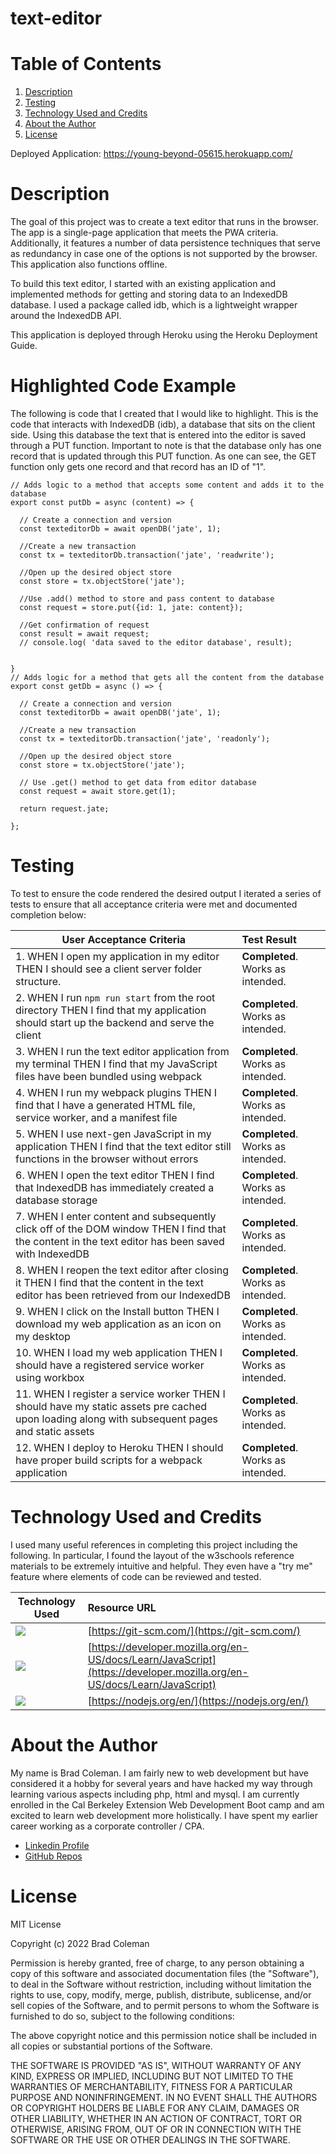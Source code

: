 # text-editor

# **Table of Contents**
1. [Description](#description)
2. [Testing](#testing)
3. [Technology Used and Credits](#technology-used-and-credits)
4. [About the Author](#about-the-author)
5. [License](#license)

Deployed Application: 
https://young-beyond-05615.herokuapp.com/


# **Description**

The goal of this project was to create a text editor that runs in the browser. The app is a single-page application that meets the PWA criteria. Additionally, it features a number of data persistence techniques that serve as redundancy in case one of the options is not supported by the browser. This application also functions offline.

To build this text editor, I started with an existing application and implemented methods for getting and storing data to an IndexedDB database. I used a package called idb, which is a lightweight wrapper around the IndexedDB API. 

This application is deployed through Heroku using the Heroku Deployment Guide.

# **Highlighted Code Example**

The following is code that I created that I would like to highlight.  This is the code that interacts with IndexedDB (idb), a database that sits on the client side.  Using this database the text that is entered into the editor is saved through a PUT function.  Important to note is that the database only has one record that is updated through this PUT function.  As one can see, the GET function only gets one record and that record has an ID of "1".  

```
// Adds logic to a method that accepts some content and adds it to the database
export const putDb = async (content) => {
  
  // Create a connection and version
  const texteditorDb = await openDB('jate', 1);

  //Create a new transaction 
  const tx = texteditorDb.transaction('jate', 'readwrite');

  //Open up the desired object store
  const store = tx.objectStore('jate');

  //Use .add() method to store and pass content to database
  const request = store.put({id: 1, jate: content});

  //Get confirmation of request
  const result = await request;
  // console.log( 'data saved to the editor database', result);


}
// Adds logic for a method that gets all the content from the database
export const getDb = async () => {
  
  // Create a connection and version
  const texteditorDb = await openDB('jate', 1);
  
  //Create a new transaction 
  const tx = texteditorDb.transaction('jate', 'readonly');

  //Open up the desired object store
  const store = tx.objectStore('jate');

  // Use .get() method to get data from editor database
  const request = await store.get(1);

  return request.jate;

};

```

# **Testing** 

To test to ensure the code rendered the desired output I iterated a series of tests to ensure that all acceptance criteria were met and documented completion below:

| User Acceptance Criteria | Test Result | 
| ------------- |:-------------| 
|1. WHEN I open my application in my editor THEN I should see a client server folder structure. |**Completed**.  Works as intended.   |
|2. WHEN I run `npm run start` from the root directory THEN I find that my application should start up the backend and serve the client   |**Completed**.  Works as intended.     |
|3. WHEN I run the text editor application from my terminal THEN I find that my JavaScript files have been bundled using webpack |**Completed**.  Works as intended.   |
|4. WHEN I run my webpack plugins THEN I find that I have a generated HTML file, service worker, and a manifest file   |**Completed**.  Works as intended.     |
|5. WHEN I use next-gen JavaScript in my application THEN I find that the text editor still functions in the browser without errors|**Completed**.  Works as intended.    |
|6. WHEN I open the text editor THEN I find that IndexedDB has immediately created a database storage |**Completed**.  Works as intended.     |
|7. WHEN I enter content and subsequently click off of the DOM window THEN I find that the content in the text editor has been saved with IndexedDB|**Completed**.  Works as intended.      |
|8. WHEN I reopen the text editor after closing it THEN I find that the content in the text editor has been retrieved from our IndexedDB|**Completed**.  Works as intended.    |
|9. WHEN I click on the Install button THEN I download my web application as an icon on my desktop|**Completed**.  Works as intended.   |
|10. WHEN I load my web application THEN I should have a registered service worker using workbox|**Completed**.  Works as intended.    |
|11. WHEN I register a service worker THEN I should have my static assets pre cached upon loading along with subsequent pages and static assets|**Completed**.  Works as intended.    |
|12. WHEN I deploy to Heroku THEN I should have proper build scripts for a webpack application|**Completed**.  Works as intended.   |



# **Technology Used and Credits**

I used many useful references in completing this project including the following.  In particular, I found the layout of the w3schools reference materials to be extremely intuitive and helpful.  They even have a "try me" feature where elements of code can be reviewed and tested. 


| Technology Used | Resource URL | 
| ------------- |:-------------| 
| <img src="https://img.shields.io/badge/GIT-E44C30?style=for-the-badge&logo=git&logoColor=white"> | [https://git-scm.com/](https://git-scm.com/) | 
| <img src="https://img.shields.io/badge/JavaScript-F7DF1E?style=for-the-badge&logo=javascript&logoColor=black"> | [https://developer.mozilla.org/en-US/docs/Learn/JavaScript](https://developer.mozilla.org/en-US/docs/Learn/JavaScript) |
| <img src="https://img.shields.io/badge/Node.js-43853D?style=for-the-badge&logo=node.js&logoColor=white"> | [https://nodejs.org/en/](https://nodejs.org/en/) |


# **About the Author**

My name is Brad Coleman. I am fairly new to web development but have considered it a hobby for several years and have hacked my way through learning various aspects including php, html and mysql.  I am currently enrolled in the Cal Berkeley Extension Web Development Boot camp and am excited to learn web development more holistically.  I have spent my earlier career working as a corporate controller / CPA.

- [Linkedin Profile](https://www.linkedin.com/in/brad-coleman-109529/)
- [GitHub Repos](https://github.com/bradcoleman60?tab=repositories)


# **License**

MIT License

Copyright (c) 2022 Brad Coleman

Permission is hereby granted, free of charge, to any person obtaining a copy
of this software and associated documentation files (the "Software"), to deal
in the Software without restriction, including without limitation the rights
to use, copy, modify, merge, publish, distribute, sublicense, and/or sell
copies of the Software, and to permit persons to whom the Software is
furnished to do so, subject to the following conditions:

The above copyright notice and this permission notice shall be included in all
copies or substantial portions of the Software.

THE SOFTWARE IS PROVIDED "AS IS", WITHOUT WARRANTY OF ANY KIND, EXPRESS OR
IMPLIED, INCLUDING BUT NOT LIMITED TO THE WARRANTIES OF MERCHANTABILITY,
FITNESS FOR A PARTICULAR PURPOSE AND NONINFRINGEMENT. IN NO EVENT SHALL THE
AUTHORS OR COPYRIGHT HOLDERS BE LIABLE FOR ANY CLAIM, DAMAGES OR OTHER
LIABILITY, WHETHER IN AN ACTION OF CONTRACT, TORT OR OTHERWISE, ARISING FROM,
OUT OF OR IN CONNECTION WITH THE SOFTWARE OR THE USE OR OTHER DEALINGS IN THE
SOFTWARE.